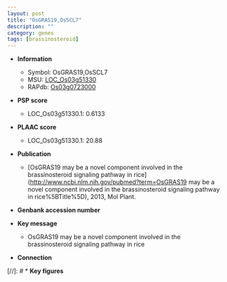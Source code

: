 ```yaml
---
layout: post
title: "OsGRAS19,OsSCL7"
description: ""
category: genes
tags: [brassinosteroid]
---
```


* **Information**  
    + Symbol: OsGRAS19,OsSCL7  
    + MSU: [LOC_Os03g51330](http://rice.plantbiology.msu.edu/cgi-bin/ORF_infopage.cgi?orf=LOC_Os03g51330)  
    + RAPdb: [Os03g0723000](http://rapdb.dna.affrc.go.jp/viewer/gbrowse_details/irgsp1?name=Os03g0723000)  

* **PSP score**  
    + LOC_Os03g51330.1: 0.6133 

* **PLAAC score**  
    + LOC_Os03g51330.1: 20.88 

* **Publication**  
    + [OsGRAS19 may be a novel component involved in the brassinosteroid signaling pathway in rice](http://www.ncbi.nlm.nih.gov/pubmed?term=OsGRAS19 may be a novel component involved in the brassinosteroid signaling pathway in rice%5BTitle%5D), 2013, Mol Plant.

* **Genbank accession number**  

* **Key message**  
    + OsGRAS19 may be a novel component involved in the brassinosteroid signaling pathway in rice

* **Connection**  

[//]: # * **Key figures**  


